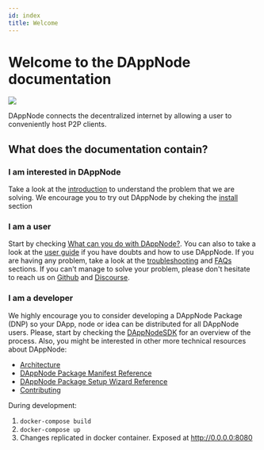 ```yaml
---
id: index
title: Welcome
---
```



# Welcome to the DAppNode documentation

[![](https://github.com/dappnode/DAppNode/raw/master/doc/DAppNodeLogoWide.png)](https://github.com/dappnode/DAppNode/wiki/DAppNode-Installation-Guide)

DAppNode connects the decentralized internet by allowing a user to conveniently host P2P clients.

## What does the documentation contain?

### I am interested in DAppNode

Take a look at the [introduction](./introduction) to understand the problem that we are solving. We encourage you to try out DAppNode by cheking the [install](./install) section

### I am a user

Start by checking [What can you do with DAppNode?](./what-can-you-do). You can also to take a look at the [user guide](./user-guide) if you have doubts and how to use DAppNode. If you are having any problem, take a look at the [troubleshooting](./troubleshooting) and [FAQs](./faqs) sections. If you can't manage to solve your problem, please don't hesitate to reach us on [Github](https://github.com/dappnode/DAppNode/issues) and [Discourse](https://discourse.dappnode.io/).

### I am a developer

We highly encourage you to consider developing a DAppNode Package (DNP) so your DApp, node or idea can be distributed for all DAppNode users. Please, start by checking the [DAppNodeSDK](https://github.com/dappnode/DAppNodeSDK#dappnodesdk) for an overview of the process. Also, you might be interested in other more technical resources about DAppNode:

- [Architecture](./architecture)
- [DAppNode Package Manifest Reference](./manifest-reference)
- [DAppNode Package Setup Wizard Reference](./setup-wizard-reference)
- [Contributing](./contributing)

During development:

1. `docker-compose build`
2. `docker-compose up`
3. Changes replicated in docker container. Exposed at http://0.0.0.0:8080

